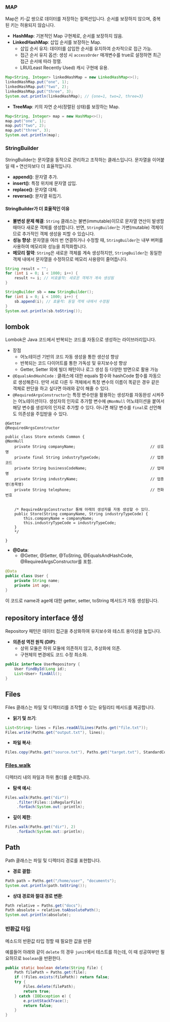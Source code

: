 ### MAP

Map은 키-값 쌍으로 데이터를 저장하는 컬렉션입니다. 순서를 보장하지 않으며, 중복된 키는 허용되지 않습니다.

- **HashMap**: 기본적인 Map 구현체로, 순서를 보장하지 않음.
- **LinkedHashMap**: 삽입 순서를 보장하는 Map.
    - 삽입 순서 유지: 데이터를 삽입한 순서를 유지하여 순차적으로 접근 가능.
    - 접근 순서 유지 옵션: 생성 시 `accessOrder` 매개변수를 true로 설정하면 최근 접근 순서에 따라 정렬.
    - LRU(Least Recently Used) 캐시 구현에 유용.

```java
Map<String, Integer> linkedHashMap = new LinkedHashMap<>();
linkedHashMap.put("one", 1);
linkedHashMap.put("two", 2);
linkedHashMap.put("three", 3);
System.out.println(linkedHashMap); // {one=1, two=2, three=3}
```

- **TreeMap**: 키의 자연 순서(정렬된 상태)를 보장하는 Map.

```java
Map<String, Integer> map = new HashMap<>();
map.put("one", 1);
map.put("two", 2);
map.put("three", 3);
System.out.println(map);
```

### StringBuilder

StringBuilder는 문자열을 동적으로 관리하고 조작하는 클래스입니다. 문자열을 이어붙일 때 `+` 연산자보다 더 효율적입니다.

- **append()**: 문자열 추가.
- **insert()**: 특정 위치에 문자열 삽입.
- **replace()**: 문자열 대체.
- **reverse()**: 문자열 뒤집기.

#### StringBuilder가 더 효율적인 이유

- **불변성 문제 해결**: `String` 클래스는 불변(immutable)이므로 문자열 연산이 발생할 때마다 새로운 객체를 생성합니다. 반면, `StringBuilder`는 가변(mutable) 객체이므로 추가적인 객체 생성을 피할 수 있습니다.
- **성능 향상**: 문자열을 여러 번 연결하거나 수정할 때, `StringBuilder`는 내부 버퍼를 사용하여 메모리와 성능을 최적화합니다.
- **메모리 절약**: `String`은 새로운 객체를 계속 생성하지만, `StringBuilder`는 동일한 객체 내에서 문자열을 수정하므로 메모리 사용량이 줄어듭니다.

```java
String result = "";
for (int i = 0; i < 1000; i++) {
    result += i; // 비효율적: 새로운 객체가 계속 생성됨
}

StringBuilder sb = new StringBuilder();
for (int i = 0; i < 1000; i++) {
    sb.append(i); // 효율적: 동일 객체 내에서 수정됨
}
System.out.println(sb.toString());
```

## lombok

Lombok은 Java 코드에서 반복되는 코드를 자동으로 생성하는 라이브러리입니다.

- 장점
    - 어노테이션 기반의 코드 자동 생성을 통한 생산성 향상
    - 반복되는 코드 다이어트를 통한 가독성 및 유지보수성 향상
    - Getter, Setter 외에 빌더 패턴이나 로그 생성 등 다양한 방면으로 활용 가능
- `@EqualsAndHashCode` : 클래스에 대한 equals 함수와 hashCode 함수를 자동으로 생성해준다. 만약 서로 다른 두 객체에서 특정 변수의 이름이 똑같은 경우 같은 객체로 판단을 하고 싶다면 아래와 같이 해줄 수 있다.
- `@RequiredArgsConstructor`는 특정 변수만을 활용하는 생성자를 자동완성 시켜주는 어노테이션이다. 생성자의 인자로 추가할 변수에 `@NonNull` 어노테이션을 붙여서 해당 변수를 생성자의 인자로 추가할 수 있다. 아니면 해당 변수를 `final`로 선언해도 의존성을 주입받을 수 있다.

```
@Getter
@RequiredArgsConstructor

public class Store extends Common {
@NonNull
    private String companyName;                                 // 상호명
    private final String industryTypeCode;                      // 업종코드
    private String businessCodeName;                            // 업태명
    private String industryName;                                // 업종명(종목명)
    private String telephone;                                   // 전화번호
   

    /* RequiredArgsConstructor 통해 아래의 생성자를 자동 생성할 수 있다.
    public Store(String companyName, String industryTypeCode) {
        this.companyName = companyName;
        this.industryTypeCode = industryTypeCode;
    }
    */

}

```


- **@Data**:
    - @Getter, @Setter, @ToString, @EqualsAndHashCode, @RequiredArgsConstructor를 포함.

```java
@Data
public class User {
    private String name;
    private int age;
}
```

이 코드로 name과 age에 대한 getter, setter, toString 메서드가 자동 생성됩니다.

## repository interface 생성

Repository 패턴은 데이터 접근을 추상화하여 유지보수와 테스트 용이성을 높입니다.

- **의존성 역전 원칙 (DIP)**:
    - 상위 모듈은 하위 모듈에 의존하지 않고, 추상화에 의존.
    - 구현체의 변경에도 코드 수정 최소화.

```java
public interface UserRepository {
    User findById(Long id);
    List<User> findAll();
}
```

## Files

Files 클래스는 파일 및 디렉터리를 조작할 수 있는 유틸리티 메서드를 제공합니다.

- **읽기 및 쓰기**:

```java
List<String> lines = Files.readAllLines(Paths.get("file.txt"));
Files.write(Paths.get("output.txt"), lines);
```

- **파일 복사**:

```java
Files.copy(Paths.get("source.txt"), Paths.get("target.txt"), StandardCopyOption.REPLACE_EXISTING);
```

### [Files.walk](https://docs.oracle.com/javase/8/docs/api/java/nio/file/Files.html)

디렉터리 내의 파일과 하위 폴더를 순회합니다.

- **탐색 예시**:

```java
Files.walk(Paths.get("dir"))
     .filter(Files::isRegularFile)
     .forEach(System.out::println);
```

- **깊이 제한**:

```java
Files.walk(Paths.get("dir"), 2)
     .forEach(System.out::println);
```



## Path

Path 클래스는 파일 및 디렉터리 경로를 표현합니다.

- **경로 결합**:

```java
Path path = Paths.get("/home/user", "documents");
System.out.println(path.toString());
```

- **상대 경로와 절대 경로 변환**:

```java
Path relative = Paths.get("docs");
Path absolute = relative.toAbsolutePath();
System.out.println(absolute);
```

### 반환값 타입

메소드의 반환값 타입 정할 때 필요한 값을 반환

예를들어 아래와 같이 `delete` 의 경우 `junit`에서 테스트를 하는데, 이 때 성공여부만 필요하므로 `boolean`을 반환한다.

```java
public static boolean delete(String file) {  
    Path filePath = Paths.get(file);  
    if (!Files.exists(filePath)) return false;  
    try {  
        Files.delete(filePath);  
        return true;  
    } catch (IOException e) {  
        e.printStackTrace();  
        return false;  
    }  
}
```


